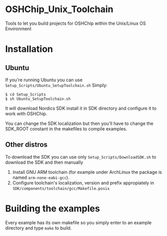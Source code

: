 # OSHChip_Unix_Toolchain
Tools to let you build projects for OSHChip within the Unix/Linux OS Environment

# Installation
## Ubuntu 
If you're running Ubuntu you can use ``Setup_Scripts/Ubuntu_SetupToolchain.sh``
Simply:
```
$ cd Setup_Scripts
$ sh Ubuntu_SetupToolchain.sh

```

It will download Nordics SDK install it in SDK directory and configure it to work with OSHChip.

You can change the SDK localization but then you'll have to change the SDK_ROOT constant in the makefiles to compile examples.

## Other distros
To download the SDK you can use only ``Setup_Scripts/DownloadSDK.sh`` to download the SDK and then manually
1. Install GNU ARM toolchain (for example under ArchLinux the package is named ``arm-none-eabi-gcc``).
2. Configure toolchain's localization, version and prefix appropiately in ``SDK/components/toolchain/gcc/Makefile.posix``

# Building the examples
Every example has its own makefile so you simply enter to an example directory and type ``make`` to build.